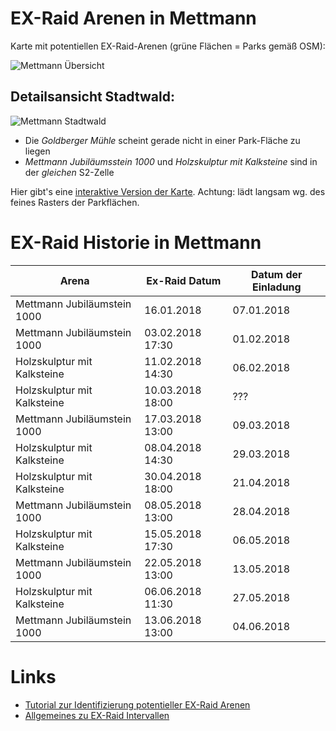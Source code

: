 # EX-Raid Arenen in Mettmann

Karte mit potentiellen EX-Raid-Arenen (grüne Flächen = Parks gemäß OSM):

![Mettmann Übersicht](me_overview.png)

## Detailsansicht Stadtwald:

![Mettmann Stadtwald](me_stadtwald.png)

- Die _Goldberger Mühle_ scheint gerade nicht in einer Park-Fläche zu liegen
- _Mettmann Jubiläumsstein 1000_ und _Holzskulptur mit Kalksteine_ sind in der *gleichen* S2-Zelle

Hier gibt's eine [interaktive Version der Karte](http://bl.ocks.org/d/7f23238679709016bf8236eae521276d). Achtung: lädt langsam wg. des feines Rasters der Parkflächen.

# EX-Raid Historie in Mettmann

| Arena | Ex-Raid Datum | Datum der Einladung  |
| ------------- |-------------|-----|
| Mettmann Jubiläumstein 1000 | 16.01.2018 | 07.01.2018 |
| Mettmann Jubiläumstein 1000 | 03.02.2018 17:30 | 01.02.2018 |
| Holzskulptur mit Kalksteine | 11.02.2018 14:30 | 06.02.2018 |
| Holzskulptur mit Kalksteine | 10.03.2018 18:00 | ??? |
| Mettmann Jubiläumstein 1000 | 17.03.2018 13:00 | 09.03.2018 |
| Holzskulptur mit Kalksteine | 08.04.2018 14:30 | 29.03.2018 |
| Holzskulptur mit Kalksteine | 30.04.2018 18:00 | 21.04.2018 |
| Mettmann Jubiläumstein 1000 | 08.05.2018 13:00 | 28.04.2018 |
| Holzskulptur mit Kalksteine | 15.05.2018 17:30 | 06.05.2018 |
| Mettmann Jubiläumstein 1000 | 22.05.2018 13:00 | 13.05.2018 |
| Holzskulptur mit Kalksteine | 06.06.2018 11:30 | 27.05.2018 |
| Mettmann Jubiläumstein 1000 | 13.06.2018 13:00 | 04.06.2018 |

# Links
- [Tutorial zur Identifizierung potentieller EX-Raid Arenen](https://blog.codecentric.de/2018/02/ex-raid-arenen-pokemon-go/)
- [Allgemeines zu EX-Raid Intervallen](https://www.reddit.com/r/TheSilphRoad/comments/7qg8pf/updated_ex_raid_invites_pattern_recognition/)
